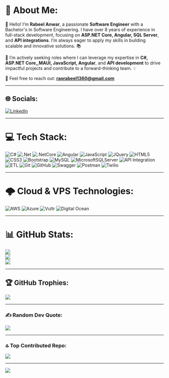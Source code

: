 # 💫 About Me:
👋 Hello! I’m **Rabeel Anwar**, a passionate **Software Engineer** with a Bachelor's in Software Engineering. I have over 8 years of experience in full-stack development, focusing on **ASP.NET Core, Angular, SQL Server**, and **API integrations**. I’m always eager to apply my skills in building scalable and innovative solutions. 📚

🚀 I’m actively seeking roles where I can leverage my expertise in **C#, ASP.NET Core,,MAUI, JavaScript, Angular**, and **API development** to drive impactful projects and contribute to a forward-thinking team. 💡

📧 Feel free to reach out: **raorabeel1360@gmail.com**

---

## 🌐 Socials:
[![LinkedIn](https://img.shields.io/badge/LinkedIn-%230077B5.svg?logo=linkedin&logoColor=white)](https://www.linkedin.com/in/rabeel-anwar)

---

# 💻 Tech Stack:
![C#](https://img.shields.io/badge/c%23-%23239120.svg?style=for-the-badge&logo=csharp&logoColor=white) ![.Net](https://img.shields.io/badge/.NET-5C2D91?style=for-the-badge&logo=.net&logoColor=white) ![.NetCore](https://img.shields.io/badge/.NET%20Core-5C2D91?style=for-the-badge&logo=dotnet&logoColor=white) ![Angular](https://img.shields.io/badge/angular-%23DD0031.svg?style=for-the-badge&logo=angular&logoColor=white) ![JavaScript](https://img.shields.io/badge/javascript-%23323330.svg?style=for-the-badge&logo=javascript&logoColor=%23F7DF1E) ![JQuery](https://img.shields.io/badge/jquery-%230769AD.svg?style=for-the-badge&logo=jquery&logoColor=white) ![HTML5](https://img.shields.io/badge/html5-%23E34F26.svg?style=for-the-badge&logo=html5&logoColor=white) ![CSS3](https://img.shields.io/badge/css3-%231572B6.svg?style=for-the-badge&logo=css3&logoColor=white) ![Bootstrap](https://img.shields.io/badge/bootstrap-%238511FA.svg?style=for-the-badge&logo=bootstrap&logoColor=white) ![MySQL](https://img.shields.io/badge/mysql-4479A1.svg?style=for-the-badge&logo=mysql&logoColor=white) ![MicrosoftSQLServer](https://img.shields.io/badge/Microsoft%20SQL%20Server-CC2927?style=for-the-badge&logo=microsoft%20sql%20server&logoColor=white) ![API Integration](https://img.shields.io/badge/API%20Integration-FF6C37?style=for-the-badge&logo=api&logoColor=white) ![ETL](https://img.shields.io/badge/ETL-4CAF50.svg?style=for-the-badge&logo=etl&logoColor=white) ![Git](https://img.shields.io/badge/git-%23F05033.svg?style=for-the-badge&logo=git&logoColor=white) ![GitHub](https://img.shields.io/badge/github-%23121011.svg?style=for-the-badge&logo=github&logoColor=white) ![Swagger](https://img.shields.io/badge/-Swagger-%23Clojure?style=for-the-badge&logo=swagger&logoColor=white) ![Postman](https://img.shields.io/badge/Postman-FF6C37?style=for-the-badge&logo=postman&logoColor=white) ![Twilio](https://img.shields.io/badge/Twilio-F22F46?style=for-the-badge&logo=Twilio&logoColor=white)

---

# 🌩 Cloud & VPS Technologies:
![AWS](https://img.shields.io/badge/AWS-%23FF9900.svg?style=for-the-badge&logo=amazon-aws&logoColor=white) ![Azure](https://img.shields.io/badge/Azure-0078D4.svg?style=for-the-badge&logo=microsoft-azure&logoColor=white) ![Vultr](https://img.shields.io/badge/Vultr-007BFC.svg?style=for-the-badge&logo=vultr&logoColor=white) ![Digital Ocean](https://img.shields.io/badge/Digital%20Ocean-%230080FF.svg?style=for-the-badge&logo=digitalocean&logoColor=white)

---

# 📊 GitHub Stats:
![](https://github-readme-stats.vercel.app/api?username=RabeelAnwar&theme=dark&hide_border=false&include_all_commits=true&count_private=true)<br/>
![](https://github-readme-streak-stats.herokuapp.com/?user=RabeelAnwar&theme=dark&hide_border=false)<br/>
![](https://github-readme-stats.vercel.app/api/top-langs/?username=RabeelAnwar&theme=dark&hide_border=false&include_all_commits=true&count_private=true&layout=compact)

---

## 🏆 GitHub Trophies:
![](https://github-profile-trophy.vercel.app/?username=RabeelAnwar&theme=radical&no-frame=false&no-bg=false&margin-w=4)

---

### ✍️ Random Dev Quote:
![](https://quotes-github-readme.vercel.app/api?type=horizontal&theme=radical)

---

### 🔝 Top Contributed Repo:
![](https://github-contributor-stats.vercel.app/api?username=RabeelAnwar&limit=5&theme=dark&combine_all_yearly_contributions=true)

---

[![](https://visitcount.itsvg.in/api?id=RabeelAnwar&icon=5&color=3)](https://visitcount.itsvg.in)
